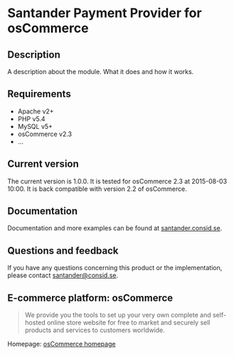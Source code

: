 # Santander Payment Provider for osCommerce

## Description
A description about the module. What it does and how it works.

## Requirements
* Apache v2+
* PHP v5.4
* MySQL v5+
* osCommerce v2.3
* ...

## Current version
The current version is 1.0.0. It is tested for osCommerce 2.3 at 2015-08-03 10:00.
It is back compatible with version 2.2 of osCommerce.

## Documentation
Documentation and more examples can be found at
[santander.consid.se](http://santander.consid.se).

## Questions and feedback
If you have any questions concerning this product or the implementation, please contact [santander@consid.se](mailto:santander@consid.se).

## E-commerce platform: osCommerce
> We provide you the tools to set up your very own complete and self-hosted online store website for free to market and securely sell products and services to customers worldwide.

Homepage: [osCommerce homepage]

[osCommerce homepage]: http://www.oscommerce.com